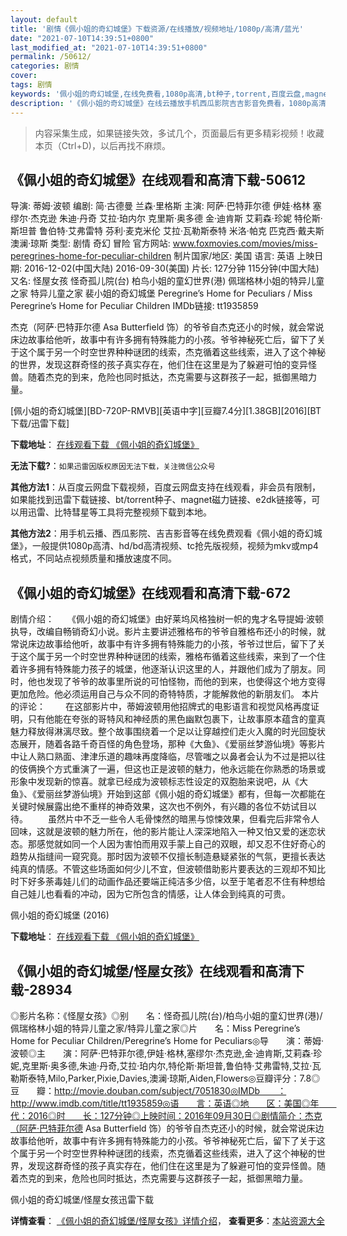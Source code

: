 ```yaml
---
layout: default
title: '剧情《佩小姐的奇幻城堡》下载资源/在线播放/视频地址/1080p/高清/蓝光'
date: "2021-07-10T14:39:51+0800"
last_modified_at: "2021-07-10T14:39:51+0800"
permalink: /50612/
categories: 剧情
cover:
tags: 剧情
keywords: '佩小姐的奇幻城堡,在线免费看,1080p高清,bt种子,torrent,百度云盘,magnet,磁力链,迅雷下载资源'
description: '《佩小姐的奇幻城堡》在线云播放手机西瓜影院吉吉影音免费看，1080p高清bd/hd未删减完整版和tc抢先枪版，mkv/mp4格式，附带bt/torrent种子、magnet/磁力链、百度云盘、网盘资源迅雷下载链接'
---
```


>内容采集生成，如果链接失效，多试几个，页面最后有更多精彩视频！收藏本页（Ctrl+D)，以后再找不麻烦。


## 《佩小姐的奇幻城堡》在线观看和高清下载-50612

导演: 蒂姆·波顿 编剧: 简·古德曼 兰森·里格斯 主演: 阿萨·巴特菲尔德 伊娃·格林 塞缪尔·杰克逊 朱迪·丹奇 艾拉·珀内尔 克里斯·奥多德 金·迪肯斯 艾莉森·珍妮 特伦斯·斯坦普 鲁伯特·艾弗雷特 芬利·麦克米伦 艾拉·瓦勒斯泰特 米洛·帕克 匹克西·戴夫斯 澳澜·琼斯 类型: 剧情 奇幻 冒险 官方网站: www.foxmovies.com/movies/miss-peregrines-home-for-peculiar-children 制片国家/地区: 美国 语言: 英语 上映日期: 2016-12-02(中国大陆) 2016-09-30(美国) 片长: 127分钟 115分钟(中国大陆) 又名: 怪屋女孩 怪奇孤儿院(台) 柏鸟小姐的童幻世界(港) 佩瑞格林小姐的特异儿童之家 特异儿童之家 裴小姐的奇幻城堡 Peregrine’s Home for Peculiars / Miss Peregrine’s Home for Peculiar Children IMDb链接: tt1935859

杰克（阿萨·巴特菲尔德 Asa Butterfield 饰）的爷爷自杰克还小的时候，就会常说床边故事给他听，故事中有许多拥有特殊能力的小孩。爷爷神秘死亡后，留下了关于这个属于另一个时空世界种种谜团的线索，杰克循着这些线索，进入了这个神秘的世界，发现这群奇怪的孩子真实存在，他们住在这里是为了躲避可怕的变异怪兽。随着杰克的到来，危险也同时抵达，杰克需要与这群孩子一起，抵御黑暗力量。


[佩小姐的奇幻城堡][BD-720P-RMVB][英语中字][豆瓣7.4分][1.38GB][2016][BT下载/迅雷下载]

**下载地址**： [在线观看下载 《佩小姐的奇幻城堡》](https://www.btdx8.com/torrent/peregrines_home_for_peculiars_2016.html) 


**无法下载?**：`如果迅雷因版权原因无法下载，关注微信公众号 `

**其他方法1**：从百度云网盘下载视频，百度云网盘支持在线观看，非会员有限制，如果能找到迅雷下载链接、bt/torrent种子、magnet磁力链接、e2dk链接等，可以用迅雷、比特彗星等工具将完整视频下载到本地。

**其他方法2**：用手机云播、西瓜影院、吉吉影音等在线免费观看《佩小姐的奇幻城堡》，一般提供1080p高清、hd/bd高清视频、tc抢先版视频，视频为mkv或mp4格式，不同站点视频质量和播放速度不同。


## 《佩小姐的奇幻城堡》在线观看和高清下载-672

剧情介绍：　　《佩小姐的奇幻城堡》由好莱坞风格独树一帜的鬼才名导提姆·波顿执导，改编自畅销奇幻小说。影片主要讲述雅格布的爷爷自雅格布还小的时候，就常说床边故事给他听，故事中有许多拥有特殊能力的小孩，爷爷过世后，留下了关于这个属于另一个时空世界种种谜团的线索，雅格布循着这些线索，来到了一个住着许多拥有特殊能力孩子的城堡，他逐渐认识这里的人，并跟他们成为了朋友。同时，他也发现了爷爷的故事里所说的可怕怪物，而他的到来，也使得这个地方变得更加危险。他必须运用自己与众不同的奇特特质，才能解救他的新朋友们。  本片的评论：  　　在这部影片中，蒂姆波顿用他招牌式的电影语言和视觉风格再度证明，只有他能在夸张的哥特风和神经质的黑色幽默包裹下，让故事原本蕴含的童真魅力释放得淋漓尽致。整个故事围绕着一个足以让穿越控们走火入魔的时光回旋状态展开，随着各路千奇百怪的角色登场，那种《大鱼》、《爱丽丝梦游仙境》等影片中让人熟口熟面、津津乐道的趣味再度降临，尽管嗤之以鼻者会认为不过是把以往的伎俩换个方式重演了一遍，但这也正是波顿的魅力，他永远能在你熟悉的场景或形象中发现新的惊喜。就拿已经成为波顿标志性设定的双胞胎来说吧，从《大鱼》、《爱丽丝梦游仙境》开始到这部《佩小姐的奇幻城堡》都有，但每一次都能在关键时候展露出绝不重样的神奇效果，这次也不例外，有兴趣的各位不妨试目以待。 　　虽然片中不乏一些令人毛骨悚然的暗黑与惊悚效果，但看完后非常令人回味，这就是波顿的魅力所在，他的影片能让人深深地陷入一种又怕又爱的迷恋状态。那感觉就如同一个人因为害怕而用双手蒙上自己的双眼，却又忍不住好奇心的趋势从指缝间一窥究竟。那时因为波顿不仅擅长制造悬疑紧张的气氛，更擅长表达纯真的情感。不管这些场面如何少儿不宜，但波顿借助影片要表达的三观却不知比时下好多荼毒娃儿们的动画作品还要端正纯洁多少倍，以至于笔者忍不住有种想给自己娃儿也看看的冲动，因为它所包含的情感，让人体会到纯真的可贵。


佩小姐的奇幻城堡 (2016)

**下载地址**： [在线观看下载 《佩小姐的奇幻城堡》](https://www.btbtdy.me/btdy/dy7254.html) 


## 《佩小姐的奇幻城堡/怪屋女孩》在线观看和高清下载-28934

◎影片名称：《怪屋女孩》◎别　　名：怪奇孤儿院(台)/柏鸟小姐的童幻世界(港)/佩瑞格林小姐的特异儿童之家/特异儿童之家◎片　　名：Miss Peregrine’s Home for Peculiar Children/Peregrine’s Home for Peculiars◎导　　演：蒂姆·波顿◎主　　演：阿萨·巴特菲尔德,伊娃·格林,塞缪尔·杰克逊,金·迪肯斯,艾莉森·珍妮,克里斯·奥多德,朱迪·丹奇,艾拉·珀内尔,特伦斯·斯坦普,鲁伯特·艾弗雷特,艾拉·瓦勒斯泰特,Milo,Parker,Pixie,Davies,澳澜·琼斯,Aiden,Flowers◎豆瓣评分：7.8◎豆　　瓣：http://movie.douban.com/subject/7051830◎IMDb　　：http://www.imdb.com/title/tt1935859◎语　　言：英语◎地　　区：美国◎年　　代：2016◎时　　长：127分钟◎上映时间：2016年09月30日◎剧情简介：杰克（阿萨·巴特菲尔德 Asa Butterfield 饰）的爷爷自杰克还小的时候，就会常说床边故事给他听，故事中有许多拥有特殊能力的小孩。爷爷神秘死亡后，留下了关于这个属于另一个时空世界种种谜团的线索，杰克循着这些线索，进入了这个神秘的世界，发现这群奇怪的孩子真实存在，他们住在这里是为了躲避可怕的变异怪兽。随着杰克的到来，危险也同时抵达，杰克需要与这群孩子一起，抵御黑暗力量。


佩小姐的奇幻城堡/怪屋女孩迅雷下载

**详情查看**： [《佩小姐的奇幻城堡/怪屋女孩》详情介绍](/movie/28934/)， **查看更多**：[本站资源大全](/movie/t/all/)

